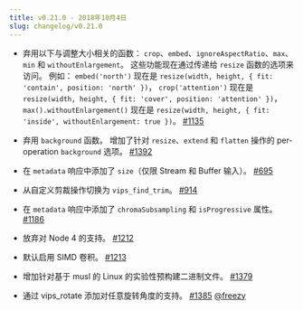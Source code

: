 ```yaml
---
title: v0.21.0 - 2018年10月4日
slug: changelog/v0.21.0
---
```


* 弃用以下与调整大小相关的函数：
    `crop`、`embed`、`ignoreAspectRatio`、`max`、`min` 和 `withoutEnlargement`。
  这些功能现在通过传递给 `resize` 函数的选项来访问。
  例如：
    `embed('north')` 现在是 `resize(width, height, { fit: 'contain', position: 'north' })`，
    `crop('attention')` 现在是 `resize(width, height, { fit: 'cover', position: 'attention' })`，
    `max().withoutEnlargement()` 现在是 `resize(width, height, { fit: 'inside', withoutEnlargement: true })`。
  [#1135](https://github.com/lovell/sharp/issues/1135)

* 弃用 `background` 函数。
    增加了针对 `resize`、`extend` 和 `flatten` 操作的 per-operation `background` 选项。
  [#1392](https://github.com/lovell/sharp/issues/1392)

* 在 `metadata` 响应中添加了 `size`（仅限 Stream 和 Buffer 输入）。
  [#695](https://github.com/lovell/sharp/issues/695)

* 从自定义剪裁操作切换为 `vips_find_trim`。
  [#914](https://github.com/lovell/sharp/issues/914)

* 在 `metadata` 响应中添加了 `chromaSubsampling` 和 `isProgressive` 属性。
  [#1186](https://github.com/lovell/sharp/issues/1186)

* 放弃对 Node 4 的支持。
  [#1212](https://github.com/lovell/sharp/issues/1212)

* 默认启用 SIMD 卷积。
  [#1213](https://github.com/lovell/sharp/issues/1213)

* 增加针对基于 musl 的 Linux 的实验性预构建二进制文件。
  [#1379](https://github.com/lovell/sharp/issues/1379)

* 通过 vips_rotate 添加对任意旋转角度的支持。
  [#1385](https://github.com/lovell/sharp/pull/1385)
  [@freezy](https://github.com/freezy)